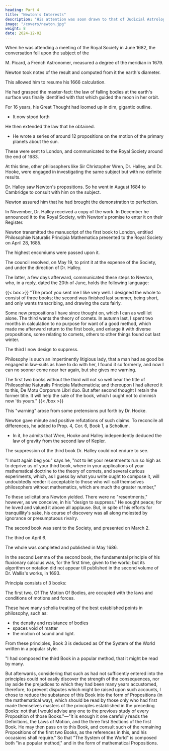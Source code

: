 ```yaml
---
heading: Part 4
title: "Newton's Interests"
description: "His attention was soon drawn to that of Judicial Astrology"
image: "/covers/newton.jpg"
weight: 8
date: 2024-12-02
---
```




When he was attending a meeting of the Royal Society in June 1682, the conversation fell upon the subject of the 


M. Picard, a French Astronomer, measured a degree of the meridian in 1679. 

 <!-- a memorandum afterward, at the earliest opportunity, -->
Newton took notes of the result and computed from it the earth's diameter.

This allowed him to resume his 1666 calculation.

 <!-- : furnished with these new data, he . -->

<!-- As he proceeded therein, he saw that his early expectations were now likely to be realized: the thick rushing, stupendous results overpowered him; he became unable to carry on the process of calculation, and intrusted its completion to one of his friends.  -->

He had grasped the master-fact: the law of falling bodies at the earth's surface was finally identified with that which guided the moon in her orbit.

For 16 years, his Great Thought had loomed up in dim, gigantic outline.
- It now stood forth

<!-- , amid the first dawn of a plausible hypothesis, , radiant and not less grand, in the mid-day light of demonstrated truth. -->

<!-- It were difficult, nay impossible to imagine, even, the influence of a result like this upon a mind like Newton's. It was as if the keystone had been fitted to the glorious arch by which his spirit should ascend to the outskirts of infinite space—spanning the immeasurable—weighing the imponderable—computing the incalculable—mapping out the marchings of the planets, and the far-wanderings of the corners, and catching, bring back to earth some clearer notes of that higher melody which, as a sounding voice, bears perpetual witness to the design and omnipotence of a creating Deity. -->

He then extended the law that he obtained.
- He wrote a series of around 12 propositions on the motion of the primary planets about the sun.

These were sent to London, and communicated to the Royal Society around the end of 1683.

At this time, other philosophers like Sir Christopher Wren, Dr. Halley, and Dr. Hooke, were engaged in investigating the same subject but with no definite results. 

Dr. Halley saw Newton's propositions. So he went in August 1684 to Cambridge to consult with him on the subject. 

Newton assured him that he had brought the demonstration to perfection. 

In November, Dr. Halley received a copy of the work. In December he announced it to the Royal Society, with Newton's promise to  enter it on their Register.

<!-- , subsequently reminded by the Society of his promise, proceeded in the diligent preparation of the work, and, though suffering an interruption of six weeks, -->

Newton transmitted the manuscript of the first book to London, entitled Philosophiæ Naturalis Principia Mathematica presented to the Royal Society on April 28, 1685. 

The highest encomiums were passed upon it.

The council resolved, on May 19, to print it at the expense of the Society, and under the direction of Dr. Halley.

The latter, a few days afterward, communicated these steps to Newton, who, in a reply, dated the 20th of June, holds the following language:

{{< box >}}
"The proof you sent me I like very well. I designed the whole to consist of three books; the second was finished last summer, being short, and only wants transcribing, and drawing the cuts fairly. 

Some new propositions I have since thought on, which I can as well let alone. The third wants the theory of comets. In autumn last, I spent two months in calculation to no purpose for want of a good method, which made me afterward return to the first book, and enlarge it with diverse propositions, some relating to comets, others to other things found out last winter. 

The third I now design to suppress.

Philosophy is such an impertinently litigious lady, that a man had as good be engaged in law-suits as have to do with her, I found it so formerly, and now I can no sooner come near her again, but she gives me warning.

The first two books without the third will not so well bear the title of Philosophiæ Naturalis Principia Mathematicia; and thereupon I had altered it to this, De Motu Corporum Libri duo. But after second thought I retain the former title. It will help the sale of the book, which I ought not to diminish now 'tis yours."
{{< /box >}}



This "warning" arose from some pretensions put forth by Dr. Hooke.

Newton gave minute and positive refutations of such claims. To reconcile all differences, he added to Prop. 4, Cor. 6, Book 1, a Scholium.
- In it, he admits that Wren, Hooke and Halley independently deduced the law of gravity from the second law of Kepler.

The suppression of the third book Dr. Halley could not endure to see.

"I must again beg you" says he, "not to let your resentments run so high as to deprive us of your third book, where in your applications of your mathematical doctrine to the theory of comets, and several curious experiments, which, as I guess by what you write ought to compose it, will undoubtedly render it acceptable to those who will call themselves philosophers without mathematics, which are much the greater number," 

To these solicitations Newton yielded. There were no "resentments," however, as we conceive, in his "design to suppress." He sought peace; for he loved and valued it above all applause. But, in spite of his efforts for tranquillity's sake, his course of discovery was all along molested by ignorance or presumptuous rivalry.

<!-- The publication of the great work now went rapidly forwards. -->

The second book was sent to the Society, and presented on March 2.

The third on April 6.

The whole was completed and published in May 1686.

In the second Lemma of the second book, the fundamental principle of his fluxionary calculus was, for the first time, given to the world; but its algorithm or notation did not appear till published in the second volume of Dr. Wallis's works, in 1693.

<!-- And thus was ushered into existence The Principia—a work to which pre-eminence above all the productions of the human intellect has been awarded—a work that must be esteemed of priceless worth so long as Science has a votary, or a single worshipper be left to kneel at the altar of Truth. -->

<!-- The entire work bears the general title of The Mathematical Principles Of Natural Philosophy. It  -->

Principia consists of 3 books:

The first two, Of The Motion Of Bodies, are occupied with the laws and conditions of motions and forces.

These have many scholia treating of the best established points in philosophy, such as:
- the density and resistance of bodies
- spaces void of matter
- the motion of sound and light. 

From these principles, Book 3 is deduced as Of the System of the World written in a popular style.


"I had composed the third Book in a popular method, that it might be read by many. 

But afterwards, considering that such as had not sufficently entered into the principles could not easily discover the strength of the consequences, nor lay aside the prejudices to which they had been many years accustomed, therefore, to prevent disputes which might be raised upon such accounts, I chose to reduce the substance of this Book into the form of Propositions (in the mathematical way), which should be read by those only who had first made themselves masters of the principles established in the preceding Books: not that I would advise any one to the previous study of every Proposition of those Books."—"It is enough it one carefully reads the Definitions, the Laws of Motion, and the three first Sections of the first Book. He may then pass on to this Book, and consult such of the remaining Propositions of the first two Books, as the references in this, and his occasions shall require." So that "The System of the World" is composed both "in a popular method," and in the form of mathematical Propositions.
